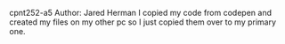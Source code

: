 cpnt252-a5
Author: Jared Herman
I copied my code from codepen and created my files on my other pc so I just copied them over to my primary one.
